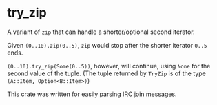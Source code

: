 # try_zip

A variant of `zip` that can handle a shorter/optional second iterator.

Given `(0..10).zip(0..5)`, `zip` would stop after the shorter iterator `0..5` ends.

`(0..10).try_zip(Some(0..5))`, however, will continue, using `None` for the second value of the tuple. (The tuple returned by `TryZip` is of the type `(A::Item, Option<B::Item>)`)

This crate was written for easily parsing IRC join messages.